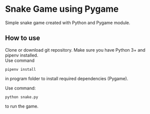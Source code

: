 # Snake Game using Pygame

Simple snake game created with Python and Pygame module.

## How to use

Clone or download git repository.
Make sure you have Python 3+ and pipenv installed.  
Use command
```
pipenv install
```
in program folder to install required dependencies (Pygame).  
  
Use command:

```
python snake.py
```
to run the game.